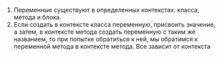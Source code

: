 1. Переменные существуют в определенных контекстах: класса, метода и блока.
2. Если создать в контексте класса переменную, присвоить значение, а затем, в контексте метода создать переменную с таким же названием, то при попытке обратиться к ней, мы обратимся к переменной метода в контексте метода. 
   Все зависит от контекста